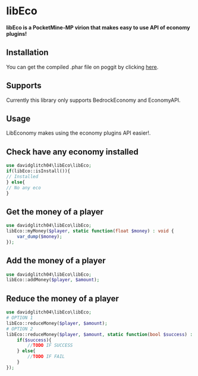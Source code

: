 # libEco
**libEco is a PocketMine-MP virion that makes easy to use API of economy plugins!**

## Installation
You can get the compiled .phar file on poggit by clicking [here](https://poggit.pmmp.io/ci/David-pm-pl/libEco/~).

## Supports
Currently this library only supports BedrockEconomy and EconomyAPI.

## Usage
LibEconomy makes using the economy plugins API easier!.

## Check have any economy installed

```php
use davidglitch04\libEco\libEco;
if(libEco::isInstall()){
// Installed
} else{
// No any eco
}
```
## Get the money of a player

```php
use davidglitch04\libEco\libEco;
libEco::myMoney($player, static function(float $money) : void {
	var_dump($money);
});
```
## Add the money of a player

```php
use davidglitch04\libEco\libEco;
libEco::addMoney($player, $amount);
```

## Reduce the money of a player

```php
use davidglitch04\libEco\libEco;
# OPTION 1
libEco::reduceMoney($player, $amount);
# OPTION 2
libEco::reduceMoney($player, $amount, static function(bool $success) : void {
	if($success){
		//TODO IF SUCCESS
	} else{
		//TODO IF FAIL
	}
});
```